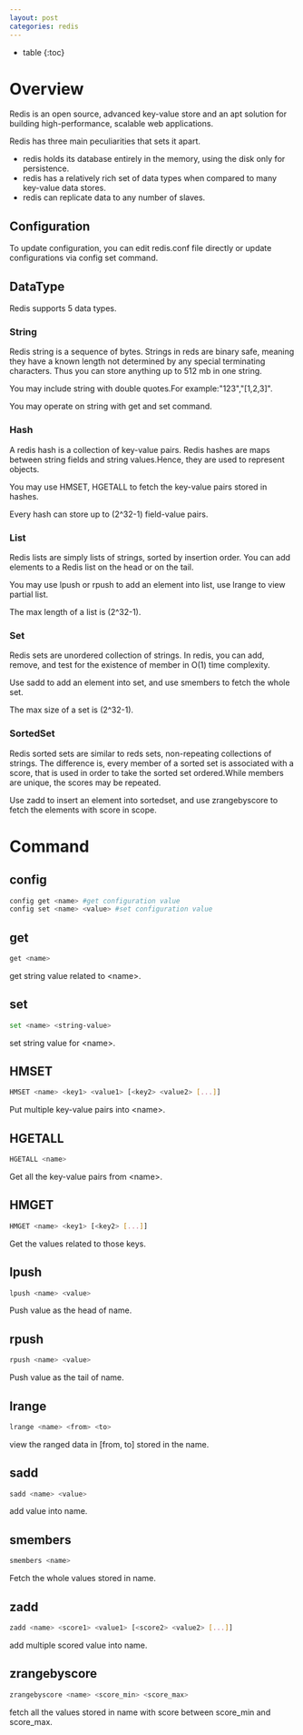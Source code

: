 ```yaml
---
layout: post
categories: redis
---
```

- table
{:toc}

# Overview

Redis is an open source, advanced key-value store and an apt solution for building high-performance, scalable web applications.

Redis has three main peculiarities that sets it apart.

- redis holds its database entirely in the memory, using the disk only for persistence.
- redis has a relatively rich set of data types when compared to many key-value data stores.
- redis can replicate data to any number of slaves.

## Configuration

To update configuration, you can edit redis.conf file directly or update configurations via config set command.

## DataType

Redis supports 5 data types.

### String

Redis string is a sequence of bytes. Strings in reds are binary safe, meaning they have a known length not determined by any special terminating characters. Thus you can store anything up to 512 mb in one string.

You may include string with double quotes.For example:"123","[1,2,3]".

You may operate on string with get and set command.

### Hash

A redis hash is a collection of key-value pairs. Redis hashes are maps between string fields and string values.Hence, they are used to represent objects.

You may use HMSET, HGETALL to fetch the key-value pairs stored in hashes.

Every hash can store up to (2^32-1) field-value pairs.

### List

Redis lists are simply lists of strings, sorted by insertion order. You can add elements to a Redis list on the head or on the tail.

You may use lpush or rpush to add an element into list, use lrange to view partial list.

The max length of a list is (2^32-1).

### Set

Redis sets are unordered collection of strings. In redis, you can add, remove, and test for the existence of member in O(1) time complexity.

Use sadd to add an element into set, and use smembers to fetch the whole set.

The max size of a set is (2^32-1).

### SortedSet

Redis sorted sets are similar to reds sets, non-repeating collections of strings. The difference is, every member of a sorted set is associated with a score, that is used in order to take the sorted set ordered.While members are unique, the scores may be repeated.

Use zadd to insert an element into sortedset, and use zrangebyscore to fetch the elements with score in scope.

# Command

## config

```sh
config get <name> #get configuration value
config set <name> <value> #set configuration value
```

## get

```sh
get <name>
```

get string value related to \<name\>.

## set

```sh
set <name> <string-value>
```

set string value for \<name\>.

## HMSET

```sh
HMSET <name> <key1> <value1> [<key2> <value2> [...]]
```

Put multiple key-value pairs into \<name\>.

## HGETALL

```sh
HGETALL <name>
```

Get all the key-value pairs from \<name\>.

## HMGET

```sh
HMGET <name> <key1> [<key2> [...]]
```

Get the values related to those keys.

## lpush

```sh
lpush <name> <value>
```

Push value as the head of name.

## rpush

```sh
rpush <name> <value>
```

Push value as the tail of name.

## lrange

```sh
lrange <name> <from> <to>
```

view the ranged data in [from, to] stored in the name.

## sadd

```sh
sadd <name> <value>
```

add value into name.

## smembers

```sh
smembers <name>
```

Fetch the whole values stored in name.

## zadd

```sh
zadd <name> <score1> <value1> [<score2> <value2> [...]]
```

add multiple scored value into name.

## zrangebyscore

```sh
zrangebyscore <name> <score_min> <score_max>
```

fetch all the values stored in name with score between score_min and score_max.
